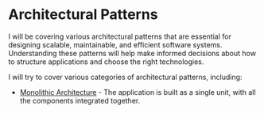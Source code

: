 # Architectural Patterns

I will be covering various architectural patterns that are essential for designing scalable, maintainable, and efficient software systems. Understanding these patterns will help make informed decisions about how to structure applications and choose the right technologies.

I will try to cover various categories of architectural patterns, including:

- [Monolithic Architecture](Monolithic.md) - The application is built as a single unit, with all the components integrated together.
